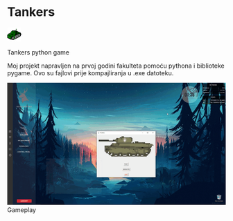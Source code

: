 # Tankers
<img src="Media/icon.png">

Tankers python game

Moj projekt napravljen na prvoj godini fakulteta pomoću pythona i biblioteke pygame.
Ovo su fajlovi prije kompajliranja u .exe datoteku.

<img src="Media/gameplay.gif">
Gameplay
